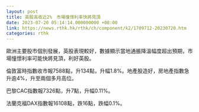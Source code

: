 ```yaml
---
layout: post
title: 英股高收近2%　市場憧憬利率快將見頂
date: 2023-07-20 05:14:14.000000000 +08:00
link: https://news.rthk.hk/rthk/ch/component/k2/1709712-20230720.htm
categories: rthk
---
```


歐洲主要股市個別發展，英股表現較好，數據顯示當地通脹降溫幅度超出預期，市場憧憬利率可能快將見頂，利好英股。

倫敦富時指數收市報7588點，升134點，升幅1.8%。地產股造好，房地產指數急升逾4%，升至兩個多月高位。

巴黎CAC指數報7326點，升7點，升幅0.11%。

法蘭克福DAX指數報16108點，跌16點，跌幅0.1%。
